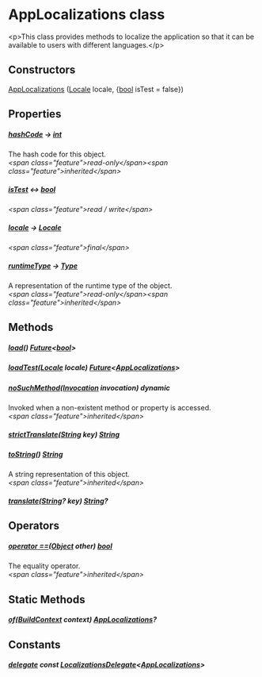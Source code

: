 


# AppLocalizations class









\<p\>This class provides methods to localize the application so that it can be available
to users with different languages.\</p\>




## Constructors

[AppLocalizations](../utils_app_localization/AppLocalizations/AppLocalizations.md) ([Locale](https:api.flutter.dev/flutter/dart-ui/Locale-class.html) locale, \{[bool](https:api.flutter.dev/flutter/dart-core/bool-class.html) isTest = false\})

   


## Properties

##### [hashCode](https:api.flutter.dev/flutter/dart-core/Object/hashCode.html) &#8594; [int](https:api.flutter.dev/flutter/dart-core/int-class.html)



The hash code for this object.  
_\<span class="feature"\>read-only\</span\>\<span class="feature"\>inherited\</span\>_



##### [isTest](../utils_app_localization/AppLocalizations/isTest.md) &#8596; [bool](https:api.flutter.dev/flutter/dart-core/bool-class.html)



  
_\<span class="feature"\>read / write\</span\>_



##### [locale](../utils_app_localization/AppLocalizations/locale.md) &#8594; [Locale](https:api.flutter.dev/flutter/dart-ui/Locale-class.html)



  
_\<span class="feature"\>final\</span\>_



##### [runtimeType](https:api.flutter.dev/flutter/dart-core/Object/runtimeType.html) &#8594; [Type](https:api.flutter.dev/flutter/dart-core/Type-class.html)



A representation of the runtime type of the object.  
_\<span class="feature"\>read-only\</span\>\<span class="feature"\>inherited\</span\>_





## Methods

##### [load](../utils_app_localization/AppLocalizations/load.md)() [Future](https:api.flutter.dev/flutter/dart-async/Future-class.html)&lt;[bool](https:api.flutter.dev/flutter/dart-core/bool-class.html)\>



  




##### [loadTest](../utils_app_localization/AppLocalizations/loadTest.md)([Locale](https:api.flutter.dev/flutter/dart-ui/Locale-class.html) locale) [Future](https:api.flutter.dev/flutter/dart-async/Future-class.html)&lt;[AppLocalizations](../utils_app_localization/AppLocalizations-class.md)\>



  




##### [noSuchMethod](https:api.flutter.dev/flutter/dart-core/Object/noSuchMethod.html)([Invocation](https:api.flutter.dev/flutter/dart-core/Invocation-class.html) invocation) dynamic



Invoked when a non-existent method or property is accessed.  
_\<span class="feature"\>inherited\</span\>_



##### [strictTranslate](../utils_app_localization/AppLocalizations/strictTranslate.md)([String](https:api.flutter.dev/flutter/dart-core/String-class.html) key) [String](https:api.flutter.dev/flutter/dart-core/String-class.html)



  




##### [toString](https:api.flutter.dev/flutter/dart-core/Object/toString.html)() [String](https:api.flutter.dev/flutter/dart-core/String-class.html)



A string representation of this object.  
_\<span class="feature"\>inherited\</span\>_



##### [translate](../utils_app_localization/AppLocalizations/translate.md)([String](https:api.flutter.dev/flutter/dart-core/String-class.html)? key) [String](https:api.flutter.dev/flutter/dart-core/String-class.html)?



  






## Operators

##### [operator ==](https:api.flutter.dev/flutter/dart-core/Object/operator_equals.html)([Object](https:api.flutter.dev/flutter/dart-core/Object-class.html) other) [bool](https:api.flutter.dev/flutter/dart-core/bool-class.html)



The equality operator.  
_\<span class="feature"\>inherited\</span\>_







## Static Methods

##### [of](../utils_app_localization/AppLocalizations/of.md)([BuildContext](https:api.flutter.dev/flutter/widgets/BuildContext-class.html) context) [AppLocalizations](../utils_app_localization/AppLocalizations-class.md)?



  







## Constants

##### [delegate](../utils_app_localization/AppLocalizations/delegate-constant.md) const [LocalizationsDelegate](https:api.flutter.dev/flutter/widgets/LocalizationsDelegate-class.html)&lt;[AppLocalizations](../utils_app_localization/AppLocalizations-class.md)\>



  









